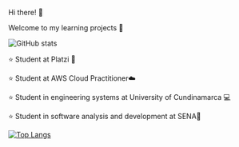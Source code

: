 Hi there! 🤙

Welcome to my learning projects :shushing_face:

![GitHub stats](https://github-readme-stats.vercel.app/api?username=jlianacastillo&hide=contribs,prs)


⭐ Student at Platzi 💚 

⭐ Student at AWS Cloud Practitioner☁️

⭐ Student in engineering systems at University of Cundinamarca 💻 

⭐ Student in software analysis and development at SENA🐛

[![Top Langs](https://github-readme-stats.vercel.app/api/top-langs/?username=jlianacastillo&layout=compact)](https://github.com/jlianacastillo/github-readme-stats)
